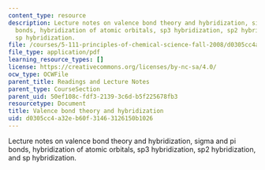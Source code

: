 ```yaml
---
content_type: resource
description: Lecture notes on valence bond theory and hybridization, sigma and pi
  bonds, hybridization of atomic orbitals, sp3 hybridization, sp2 hybridization, and
  sp hybridization.
file: /courses/5-111-principles-of-chemical-science-fall-2008/d0305cc4a32eb60f31463126150b1026_lecnotes15.pdf
file_type: application/pdf
learning_resource_types: []
license: https://creativecommons.org/licenses/by-nc-sa/4.0/
ocw_type: OCWFile
parent_title: Readings and Lecture Notes
parent_type: CourseSection
parent_uid: 50ef108c-fdf3-2139-3c6d-b5f225678fb3
resourcetype: Document
title: Valence bond theory and hybridization
uid: d0305cc4-a32e-b60f-3146-3126150b1026
---
```

Lecture notes on valence bond theory and hybridization, sigma and pi bonds, hybridization of atomic orbitals, sp3 hybridization, sp2 hybridization, and sp hybridization.